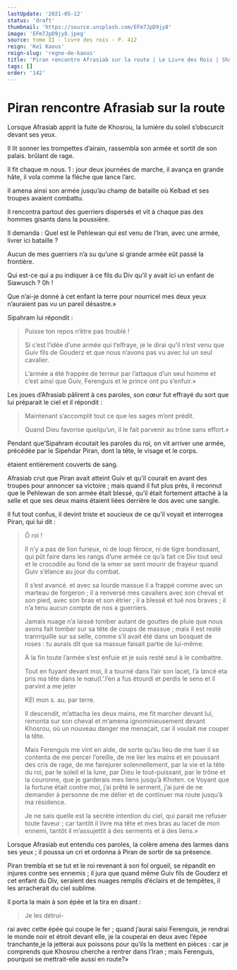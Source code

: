 ```yaml
---
lastUpdate: '2021-05-12'
status: 'draft'
thumbnail: 'https://source.unsplash.com/EFm7JpD9jy8'
image: 'EFm7JpD9jy8.jpeg'
source: tome II - livre des rois - P. 412
reign: 'Keï Kaous'
reign-slug: 'regne-de-kaous'
title: 'Piran rencontre Afrasiab sur la route | Le Livre des Rois | Shâhnâmeh'
tags: []
order: '142'
---
```


# Piran rencontre Afrasiab sur la route

Lorsque Afrasiab apprit la fuite de Khosrou, la lumière du soleil s’obscurcit devant ses yeux.

Il lit sonner les trompettes d’airain, rassembla son armée et sortit de son palais. brûlant de rage.

Il fit chaque m nous. 1 : jour deux journées de marche, il avança en grande hâte, il vola comme la flèche que lance l’arc.

Il amena ainsi son armée jusqu’au champ de bataille où Kelbad et ses troupes avaient combattu.

Il rencontra partout des guerriers dispersés et vit à chaque pas des hommes gisants dans la poussière.

Il demanda : Quel est le Pehlewan qui est venu de l’Iran, avec une armée, livrer ici bataille ?

Aucun de mes guerriers n’a su qu’une si grande armée eût passé la frontière.

Qui est-ce qui a pu indiquer à ce fils du Div qu’il y avait ici un enfant de Siawusch ? 0h !

Que n’ai-je donné à cet enfant la terre pour nourricel mes deux yeux n’auraient pas vu un pareil désastre.»

Sipahram lui répondit :

> Puisse ton repos n’être pas troublé !
>
> Si c’est l’idée d’une armée qui t’elfraye, je le dirai qu’il n’est venu que Guiv fils de Gouderz et que nous n’avons pas vu avec lui un seul cavalier.
>
> L’armée a été frappée de terreur par l’attaque d’un seul homme et c’est ainsi que Guiv, Ferenguis et le prince ont pu s’enfuir.»

Les joues d’Afrasiab pâlirent à ces paroles, son cœur fut effrayé du sort que lui préparait le ciel et il répondit :

> Maintenant s’accomplit tout ce que les sages m’ont prédit.
>
> Quand Dieu favorise quelqu’un, il le fait parvenir au trône sans effort.»

Pendant que’Sipahram écoutait les paroles du roi, on vit arriver une armée, précédée par le Sipehdar Piran, dont la tête, le visage et le corps.

étaient entièrement couverts de sang.

Afrasiab crut que Piran avait atteint Guiv et qu’il courait en avant des troupes pour annoncer sa victoire ; mais quand il fut plus près, il reconnut que le Pehlewan de son armée était blessé, qu’il était fortement attaché à la selle et que ses deux mains étaient liées derrière le dos avec une sangle.

Il fut tout confus, il devint triste et soucieux de ce qu’il voyait et interrogea Piran, qui lui dit :

> Ô roi !
>
> Il n’y a pas de lion furieux, ni de loup féroce, ni de tigre bondissant, qui pût faire dans les rangs d’une armée ce qu’a fait ce Div tout seul et le crocodile au fond de la emer se sent mourir de frayeur quand Guiv s’élance au jour du combat.
>
> Il s’est avancé. et avec sa lourde massue il a frappé comme avec un marteau de forgeron ; il a renversé mes cavaliers avec son cheval et son pied, avec son bras et son étrier ; il a blessé et tué nos braves ; il n’a tenu aucun compte de nos a guerriers.
>
> Jamais nuage n’a laissé tomber autant de gouttes de pluie que nous avons fait tomber sur sa tête de coups de massue ; mais il est resté tranrrquille sur sa selle, comme s’il avait été dans un bosquet de roses : tu aurais dit que sa massue faisait partie de lui-même.
>
> À la fin toute l’armée s’est enfuie et je suis resté seul à le combattre.
>
> Tout en fuyant devant moi, il a tourné dans l’air son lacet, l’a lancé eta pris ma tête dans le nœu(l.’.l’en a fus étourdi et perdis le sens et il parvint a me jeter
>
> KEl mon s. au. par terre.
>
> Il descendit, m’attacha les deux mains, me fit marcher devant lui, remonta sur son cheval et m’amena ignominieusement devant Khosrou, où
un nouveau danger me menaçait, car il voulait me couper la tête.
>
> Mais Ferenguis me vint en aide, de sorte qu’au lieu de me tuer il se contenta de me percer l’oreille, de me lier les mains et en poussant des cris de rage, de me fairejurer solennellement, par la vie et la tête du roi, par le soleil el la lune, par Dieu le tout-puissant, par le trône et la couronne, que je garderais mes liens jusqu’à Khoten. ce Voyant que la fortune était contre moi, j’ai prêté le serment, j’ai juré de ne demander à personne de me délier et de continuer ma route jusqu’à ma résidence.
>
> Je ne sais quelle est la secrète intention du ciel, qui parait me refuser toute faveur ; car tantôt il livre ma tête et mes bras au lacet de mon ennemi, tantôt il m’assujettit à des serments et à des liens.»

Lorsque Afrasiab eut entendu ces paroles, la colère amena des larmes dans ses yeux ; il poussa un cri et ordonna à Piran de sortir de sa présence.

Piran trembla et se tut et le roi revenant à son fol orgueil, se répandit en injures contre ses ennemis ; il jura que quand même Guiv fils de Gouderz et cet enfant du Div, seraient des nuages remplis d’éclairs et de tempêtes, il les arracherait du ciel sublime.

Il porta la main à son épée et la tira en disant :

> Je les détrui-
>
> 
rai avec cette épée qui coupe le fer ; quand j’aurai saisi Ferenguis, je rendrai le monde noir et étroit devant elle, je la couperai en deux avec l’épée tranchante,je la jetterai aux poissons pour qu’ils la mettent en pièces : car je comprends que Khosrou cherche a rentrer dans l’Iran ; mais Ferenguis, pourquoi se mettrait-elle aussi en route?»
